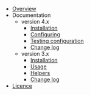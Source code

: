 * [Overview](/)
* Documentation
    * version 4.x
        * [Installation](4x/installation.md)
        * [Configuring](4x/configuring.md)
        * [Testing configuration](4x/testing.md)
        * [Change log](4x/changelog.md)
    * version 3.x
        * [Installation](3x/installation.md)
        * [Usage](3x/usage.md)
        * [Helpers](3x/helpers.md)
        * [Change log](3x/changelog.md)
* [Licence](licence.md)
